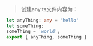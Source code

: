 > 创建any.ts文件内容为：

```typescript
let anyThing: any = 'hello'
let someThing;
someThing = 'world';
export { anyThing, someThing }
```
